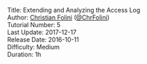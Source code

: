 Title: Extending and Analyzing the Access Log  
Author: <a href="mailto:christian.folini@netnea.com">Christian Folini</a> (<a href="https://twitter.com/ChrFolini">@ChrFolini</a>)  
Tutorial Number: 5  
Last Update: 2017-12-17  
Release Date: 2016-10-11  
Difficulty: Medium    
Duration: 1h  
